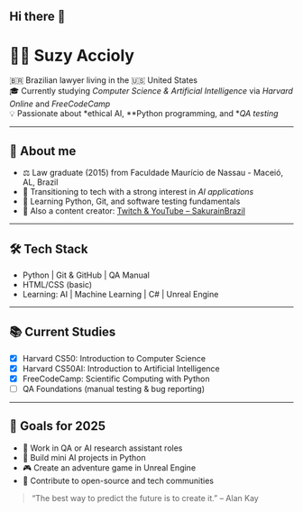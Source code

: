 ## Hi there 👋

# 👩‍💻 Suzy Accioly

🇧🇷 Brazilian lawyer living in the 🇺🇸 United States  
🎓 Currently studying *Computer Science & Artificial Intelligence* via *Harvard Online* and *FreeCodeCamp*  
💡 Passionate about *ethical AI, **Python programming, and **QA testing*

---

## 📌 About me

- ⚖️ Law graduate (2015) from Faculdade Maurício de Nassau - Maceió, AL, Brazil  
- 🧠 Transitioning to tech with a strong interest in *AI applications*  
- 🐍 Learning Python, Git, and software testing fundamentals  
- 🌸 Also a content creator: [Twitch & YouTube – SakurainBrazil](https://www.youtube.com/@SakurainBrazil)

---

## 🛠️ Tech Stack

- Python | Git & GitHub | QA Manual  
- HTML/CSS (basic)  
- Learning: AI | Machine Learning | C# | Unreal Engine

---

## 📚 Current Studies

- [x] Harvard CS50: Introduction to Computer Science  
- [x] Harvard CS50AI: Introduction to Artificial Intelligence  
- [x] FreeCodeCamp: Scientific Computing with Python  
- [ ] QA Foundations (manual testing & bug reporting)

---

## 🌟 Goals for 2025

- 🧪 Work in QA or AI research assistant roles  
- 🐍 Build mini AI projects in Python  
- 🎮 Create an adventure game in Unreal Engine  
- 💼 Contribute to open-source and tech communities


> “The best way to predict the future is to create it.” – Alan Kay
